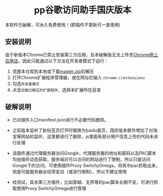 <h1 align="center">pp谷歌访问助手国庆版本</h1>本软件已破解，可永久免费使用！(即插件不更新可一直使用)

## 安装说明

由于新版本Chrome已禁止安装第三方应用，且本破解版无法上传至[Chrome网上应用店](https://chrome.google.com/webstore)，因此只能通过以下方法在开发者模式下运行：

1. 克隆本仓库到本地或下载[master.zip](https://github.com/haotian-wang/google-access-helper/archive/master.zip)后解压
2. 打开Chrome扩展程序管理器，或在网址栏输入 `chrome://extensions`
3. 勾选`开发者模式`
4. 点击`加载已解压的扩展程序`，选择本扩展所在目录

## 破解说明

- 已对插件入口manifest.json进行不必要代码删除。
- 之前版本监听了新标签页打开时替换为baidu首页，国庆版本额外增加了对淘宝等网站的监听，这里都进行了删除，js里面有部分用户信息上传的代码未进行处理

- 该插件通过代理服务器访问Google，代理服务器的地址和密码以及PAC脚本均由插件动态获取，服务端对可以访问的网站进行了限制，所以只能访问Google下的访问。可使用插件Proxy SwitchyOmega，将其中pac抓取出来，但是可能服务器会经常变动（或进行限制），所以不建议使用
- 经测试，其余第三方插件，比如穿越、无界等的pac脚本长期不变，可进行抓取使用Proxy SwitchyOmega进行管理